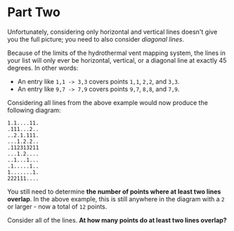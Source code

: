 # Part Two

Unfortunately, considering only horizontal and vertical lines doesn't give you the full picture; you need to also consider *diagonal lines*.

Because of the limits of the hydrothermal vent mapping system, the lines in your list will only ever be horizontal, vertical, or a diagonal line at exactly 45 degrees. In other words:

- An entry like `1,1 -> 3,3` covers points `1,1`, `2,2`, and `3,3`.
- An entry like `9,7 -> 7,9` covers points `9,7`, `8,8`, and `7,9`.

Considering all lines from the above example would now produce the following diagram:
```
1.1....11.
.111...2..
..2.1.111.
...1.2.2..
.112313211
...1.2....
..1...1...
.1.....1..
1.......1.
222111....
```

You still need to determine **the number of points where at least two lines overlap**.
In the above example, this is still anywhere in the diagram with a `2` or larger - now a total of `12` points.

Consider all of the lines. 
**At how many points do at least two lines overlap?**